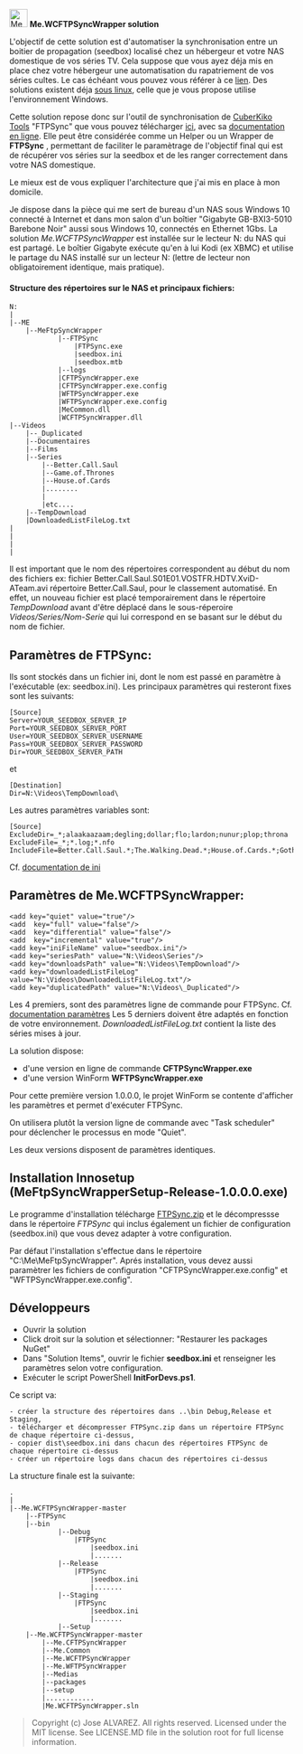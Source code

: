 ﻿<img alt="Me Logo" src="Medias/favicon.ico" width="32">  __Me.WCFTPSyncWrapper solution__

L'objectif de cette solution est d'automatiser la synchronisation entre un boitier de propagation (seedbox) localisé
chez un hébergeur et votre NAS domestique de vos séries TV.
Cela suppose que vous ayez déja mis en place chez votre hébergeur une automatisation du rapatriement de vos séries cultes.
Le cas échéant vous pouvez vous référer à ce [lien](http://www.crazyws.fr/internet/alternatives-megaupload-ou-vpn-seedbox-newsgroup-17QG4.html).
Des solutions existent déja [sous linux](http://www.crazyws.fr/dev/systeme/synchroniser-votre-seedbox-avec-votre-nas-ou-votre-ordinateur-6NGGE.html),
celle que je vous propose utilise l'environnement Windows.

Cette solution repose donc sur l'outil de synchronisation de [CuberKiko Tools](http://www.cyberkiko.com/page/ftpsync/) "FTPSync" que vous pouvez télécharger
[ici](http://cdn.cyberkiko.com/Download/Tools/FTPSync.zip), avec sa [documentation en ligne](http://cyberkiko.com/Docs/FTPSync29/). Elle peut être considérée
comme un Helper ou un Wrapper de __FTPSync__ , permettant de faciliter le paramètrage de l'objectif final qui est de récupérer vos séries sur la seedbox et de les
ranger correctement dans votre NAS domestique.

Le mieux est de vous expliquer l'architecture que j'ai mis en place à mon domicile.

Je dispose dans la pièce qui me sert de bureau d'un NAS sous Windows 10 connecté à Internet et dans mon salon d'un boîtier "Gigabyte GB-BXI3-5010 Barebone Noir"
aussi sous Windows 10, connectés en Ethernet 1Gbs.
La solution _Me.WCFTPSyncWrapper_ est installée sur le lecteur N: du NAS qui est partagé.
Le boîtier Gigabyte exécute qu'en à lui Kodi (ex XBMC) et utilise le partage du NAS installé sur un lecteur N: (lettre de lecteur non obligatoirement identique, mais pratique).

#### Structure des répertoires sur le NAS et principaux fichiers:
```
N:
|
|--ME
    |--MeFtpSyncWrapper
            |--FTPSync
                |FTPSync.exe
                |seedbox.ini
                |seedbox.mtb
            |--logs
            |CFTPSyncWrapper.exe
            |CFTPSyncWrapper.exe.config
            |WFTPSyncWrapper.exe
            |WFTPSyncWrapper.exe.config
            |MeCommon.dll
            |WCFTPSyncWrapper.dll
|--Videos
    |--_Duplicated
    |--Documentaires
    |--Films
    |--Series
        |--Better.Call.Saul
        |--Game.of.Thrones
        |--House.of.Cards
        |........
        |
        |etc....
    |--TempDownload
    |DownloadedListFileLog.txt
|
|
|
|
```
Il est important que le nom des répertoires correspondent au début du nom des fichiers ex: fichier Better.Call.Saul.S01E01.VOSTFR.HDTV.XviD-ATeam.avi
répertoire Better.Call.Saul, pour le classement automatisé. En effet, un nouveau fichier est placé temporairement dans le répertoire _TempDownload_
avant d'être déplacé dans le sous-réperoire _Videos/Series/Nom-Serie_ qui lui correspond en se basant sur le début du nom de fichier.

## Paramètres de FTPSync:

Ils sont stockés dans un fichier ini, dont le nom est passé en paramètre à l'exécutable (ex: seedbox.ini).
Les principaux paramètres qui resteront fixes sont les suivants:
```
[Source]
Server=YOUR_SEEDBOX_SERVER_IP
Port=YOUR_SEEDBOX_SERVER_PORT
User=YOUR_SEEDBOX_SERVER_USERNAME
Pass=YOUR_SEEDBOX_SERVER_PASSWORD
Dir=YOUR_SEEDBOX_SERVER_PATH
```
et
```
[Destination]
Dir=N:\Videos\TempDownload\
```
Les autres paramètres variables sont:
```
[Source]
ExcludeDir=_*;alaakaazaam;degling;dollar;flo;lardon;nunur;plop;throna
ExcludeFile=_*;*.log;*.nfo
IncludeFile=Better.Call.Saul.*;The.Walking.Dead.*;House.of.Cards.*;Gotham.*;Ray.Donovan.*;True.Detective.*;State.of.Affairs.*;Banshee.*
```

Cf. [documentation de ini](http://www.cyberkiko.com/Docs/FTPSync29/INIFile.htm)

## Paramètres de Me.WCFTPSyncWrapper:

```
<add key="quiet" value="true"/>
<add  key="full" value="false"/>
<add  key="differential" value="false"/>
<add  key="incremental" value="true"/> 
<add key="iniFileName" value="seedbox.ini"/>
<add key="seriesPath" value="N:\Videos\Series"/>
<add key="downloadsPath" value="N:\Videos\TempDownload"/>
<add key="downloadedListFileLog" value="N:\Videos\DownloadedListFileLog.txt"/>
<add key="duplicatedPath" value="N:\Videos\_Duplicated"/>
```

Les 4 premiers, sont des paramètres ligne de commande pour FTPSync.
Cf. [documentation paramètres](http://www.cyberkiko.com/Docs/FTPSync29/CmdLine.htm?MenuState=XXAAAAAAAAAAAAAAAAAAAAVFAAAAUA)
Les 5 derniers doivent être adaptés en fonction de votre environnement.
_DownloadedListFileLog.txt_ contient la liste des séries mises à jour.

La solution dispose:

- d'une version en ligne de commande **CFTPSyncWrapper.exe**
- d'une version WinForm **WFTPSyncWrapper.exe**

Pour cette première version 1.0.0.0, le projet WinForm se contente d'afficher les paramètres et permet d'exécuter FTPSync.

On utilisera plutôt la version ligne de commande avec "Task scheduler" pour déclencher le processus en mode "Quiet".

Les deux versions disposent de paramètres identiques.

## Installation Innosetup (MeFtpSyncWrapperSetup-Release-1.0.0.0.exe)

Le programme d'installation télécharge [FTPSync.zip](http://cdn.cyberkiko.com/Download/Tools/FTPSync.zip) et le décompressse
dans le répertoire _FTPSync_ qui inclus également un fichier de configuration (seedbox.ini) que vous devez adapter à votre
configuration.

Par défaut l'installation s'effectue dans le répertoire "C:\Me\MeFtpSyncWrapper".
Aprés installation, vous devez aussi paramètrer les fichiers de configuration "CFTPSyncWrapper.exe.config" et "WFTPSyncWrapper.exe.config".


## Développeurs

- Ouvrir la solution
- Click droit sur la solution et sélectionner: "Restaurer les packages NuGet"
- Dans "Solution Items", ouvrir le fichier **seedbox.ini** et renseigner les paramètres selon votre configuration.
- Exécuter le script PowerShell **InitForDevs.ps1**.

Ce script va:

    - créer la structure des répertoires dans ..\bin Debug,Release et Staging,
    - télécharger et décompresser FTPSync.zip dans un répertoire FTPSync de chaque répertoire ci-dessus,
    - copier dist\seedbox.ini dans chacun des répertoires FTPSync de chaque répertoire ci-dessus
    - créer un répertoire logs dans chacun des répertoires ci-dessus

La structure finale est la suivante:
```
.
|
|--Me.WCFTPSyncWrapper-master 
    |--FTPSync
    |--bin
            |--Debug
                |FTPSync
                    |seedbox.ini
                    |.......
            |--Release
                |FTPSync
                    |seedbox.ini
                    |.......
            |--Staging
                |FTPSync
                    |seedbox.ini
                    |.......
            |--Setup
    |--Me.WCFTPSyncWrapper-master
        |--Me.CFTPSyncWrapper
        |--Me.Common
        |--Me.WCFTPSyncWrapper
        |--Me.WFTPSyncWrapper
        |--Medias
        |--packages
        |--setup
        |............
        |Me.WCFTPSyncWrapper.sln
```

>Copyright (c) Jose ALVAREZ. All rights reserved.
>Licensed under the MIT license. See LICENSE.MD file in the solution root for full license information.
